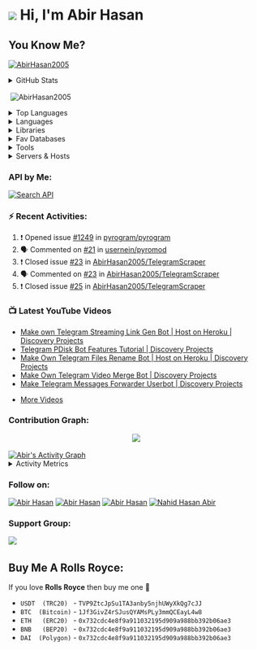 <h1 align="left"><img src="https://media.giphy.com/media/hvRJCLFzcasrR4ia7z/giphy.gif" width="25px"> Hi, I'm Abir Hasan</h1>

## You Know Me?

<p align="left"> <a href="https://github.com/AbirHasan2005"><img src="https://komarev.com/ghpvc/?username=AbirHasan2005&label=Profile%20views&color=0e75b6&style=flat" alt="AbirHasan2005" /></a> </p>

<details>
  <summary>GitHub Stats</summary>
  <br/>
<p align="left"> <a href="https://github.com/AbirHasan2005"><img src="https://github-profile-trophy.vercel.app/?username=AbirHasan2005" alt="AbirHasan2005" /></a> </p>

</details>

<p>&nbsp;<img align="center" src="https://github-readme-stats.vercel.app/api?username=AbirHasan2005&show_icons=true&locale=en" alt="AbirHasan2005" /></p>

<details>
    <summary>Top Languages</summary>
    <br/>

[![Top Langs](https://github-readme-stats.vercel.app/api/top-langs/?username=AbirHasan2005)](https://github.com/AbirHasan2005)

</details>

<details>
    <summary>Languages</summary>
    <br/>
<p align="left"> <a href="https://www.gnu.org/software/bash/" target="_blank"> <img src="https://www.vectorlogo.zone/logos/gnu_bash/gnu_bash-icon.svg" alt="bash" width="40" height="40"/> </a> <a href="https://git-scm.com/" target="_blank"> <img src="https://github.com/Thomas-George-T/Thomas-George-T/raw/master/assets/git.svg" alt="git" width="40" height="40"/> </a> <a href="https://www.w3.org/html/" target="_blank"> <img src="https://raw.githubusercontent.com/devicons/devicon/master/icons/html5/html5-original-wordmark.svg" alt="html5" width="40" height="40"/> </a> <a href="https://www.python.org" target="_blank"> <img src="https://raw.githubusercontent.com/devicons/devicon/master/icons/python/python-original.svg" alt="python" width="40" height="40"/> </a> </p>

</details>

<details>
    <summary>Libraries</summary>
    <br/>
<p align="left"> <a href="https://www.selenium.dev" target="_blank"> <img src="https://raw.githubusercontent.com/detain/svg-logos/780f25886640cef088af994181646db2f6b1a3f8/svg/selenium-logo.svg" alt="selenium" width="40" height="40"/> </a> <a href="https://github.com/pyrogram/pyrogram" target="_blank"> <img src="https://raw.githubusercontent.com/pyrogram/logos/fe16a72cae833fcabf1f79ca0b33cee6af2f3bc3/logos/pyrogram.svg" alt="pyrogram" width="50" height="50"/> </a> </p>

</details>

<details>
    <summary>Fav Databases</summary>
    <br/>
<p align="left"> <a href="https://www.mongodb.com/" target="_blank"> <img src="https://raw.githubusercontent.com/devicons/devicon/master/icons/mongodb/mongodb-original-wordmark.svg" alt="mongodb" width="40" height="40"/> </a> <a href="https://www.mysql.com/" target="_blank"> <img src="https://raw.githubusercontent.com/devicons/devicon/master/icons/mysql/mysql-original-wordmark.svg" alt="mysql" width="40" height="40"/> </a> <a href="https://www.postgresql.org" target="_blank"> <img src="https://raw.githubusercontent.com/devicons/devicon/master/icons/postgresql/postgresql-original-wordmark.svg" alt="postgresql" width="40" height="40"/> </a> </p>

</details>

<details>
    <summary>Tools</summary>
    <br/>
<p align="left"> <a href="https://www.docker.com/" target="_blank"> <img src="https://raw.githubusercontent.com/devicons/devicon/master/icons/docker/docker-original-wordmark.svg" alt="docker" width="40" height="40"/> </a> <a href="https://www.jetbrains.com/pycharm/" target="_blank"> <img src="https://github.com/devicons/devicon/raw/master/icons/pycharm/pycharm-original-wordmark.svg" alt="pycharm" width="40" height="40"/> </a> <a href="https://www.nginx.com" target="_blank"> <img src="https://raw.githubusercontent.com/devicons/devicon/master/icons/nginx/nginx-original.svg" alt="nginx" width="40" height="40"/> </a> </p>

</details>

<details>
    <summary>Servers & Hosts</summary>
    <br/>
<p align="left"> <a href="https://github.com/" target="_blank"> <img src="https://github.com/devicons/devicon/raw/master/icons/github/github-original-wordmark.svg" alt="github" width="40" height="40"/> </a> <a href="https://aws.amazon.com" target="_blank"> <img src="https://github.com/Thomas-George-T/Thomas-George-T/raw/master/assets/aws.svg" alt="aws" width="40" height="40"/> </a> <a href="https://azure.microsoft.com/en-in/" target="_blank"> <img src="https://www.vectorlogo.zone/logos/microsoft_azure/microsoft_azure-icon.svg" alt="azure" width="40" height="40"/> </a> <a href="https://cloud.google.com" target="_blank"> <img src="https://www.vectorlogo.zone/logos/google_cloud/google_cloud-icon.svg" alt="gcp" width="40" height="40"/> </a> <a href="https://heroku.com" target="_blank"> <img src="https://github.com/Thomas-George-T/Thomas-George-T/raw/master/assets/heroku.svg" alt="heroku" width="40" height="40"/> </a> <a href="https://www.linux.org/" target="_blank"> <img src="https://raw.githubusercontent.com/devicons/devicon/master/icons/linux/linux-original.svg" alt="linux" width="40" height="40"/> </a> </p>

</details>

### API by Me:
<p align="left"> <a href="https://api.abirhasan.wtf" target="_blank"> <img src="https://img.icons8.com/nolan/100/api.png" alt="Search API" width="80" height="80"/> </a> </p>

### :zap: Recent Activities:

<!--START_SECTION:activity-->
1. ❗️ Opened issue [#1249](https://github.com/pyrogram/pyrogram/issues/1249) in [pyrogram/pyrogram](https://github.com/pyrogram/pyrogram)
2. 🗣 Commented on [#21](https://github.com/usernein/pyromod/issues/21) in [usernein/pyromod](https://github.com/usernein/pyromod)
3. ❗️ Closed issue [#23](https://github.com/AbirHasan2005/TelegramScraper/issues/23) in [AbirHasan2005/TelegramScraper](https://github.com/AbirHasan2005/TelegramScraper)
4. 🗣 Commented on [#23](https://github.com/AbirHasan2005/TelegramScraper/issues/23) in [AbirHasan2005/TelegramScraper](https://github.com/AbirHasan2005/TelegramScraper)
5. ❗️ Closed issue [#25](https://github.com/AbirHasan2005/TelegramScraper/issues/25) in [AbirHasan2005/TelegramScraper](https://github.com/AbirHasan2005/TelegramScraper)
<!--END_SECTION:activity-->


### 📺 Latest YouTube Videos
<!-- Feed workflow - https://github.com/gautamkrishnar/blog-post-workflow -->
<!-- YouTube Cards - WIP by DenverCoder1 -->

<!-- YOUTUBE:START -->
- [Make own Telegram Streaming Link Gen Bot | Host on Heroku | Discovery Projects](https://www.youtube.com/watch?v=naBRa4a2mnE)
- [Telegram PDisk Bot Features Tutorial | Discovery Projects](https://www.youtube.com/watch?v=MYMmdQ9rIh4)
- [Make Own Telegram Files Rename Bot | Host on Heroku | Discovery Projects](https://www.youtube.com/watch?v=edcOa_cZWg4)
- [Make Own Telegram Video Merge Bot | Discovery Projects](https://www.youtube.com/watch?v=m4r_SHySGYo)
- [Make Telegram Messages Forwarder Userbot | Discovery Projects](https://www.youtube.com/watch?v=_xuptk2KUbk)
<!-- YOUTUBE:END -->
- [More Videos](https://m.youtube.com/channel/UCmnA0xMXzSyU9qbCQAG7bJQ/videos) 

### Contribution Graph:

<p align="center">
  <a href="https://github.com/AbirHasan2005">
    <img src="https://github-readme-streak-stats.herokuapp.com/?user=AbirHasan2005#version3"/>
  </a>
</p>
<a href="https://github.com/AbirHasan2005"><img alt="Abir's Activity Graph" src="https://ghactivity.mrayush.me/graph?username=AbirHasan2005&bg_color=1F222E&color=F8D866&line=F85D7F&point=FFFFFF&hide_border=true" /></a>

<details>
  <summary>Activity Metrics</summary>
  <br/>
<p align="left"> <a href="https://github.com/AbirHasan2005"><img src="https://metrics.lecoq.io/AbirHasan2005?template=classic&base.header=0&base.metadata=0&isocalendar=1&languages=1&people=1&isocalendar.duration=half-year&languages.limit=8&languages.sections=most-used&languages.colors=github&languages.threshold=0%25&languages.indepth=false&languages.recent.load=300&languages.recent.days=14&people.limit=24&people.size=28&people.types=followers%2C%20following&people.identicons=false&people.shuffle=false&config.timezone=Asia%2FCalcutta" alt="AbirHasan2005" /></a> </p>

</details>

### Follow on:
[![Abir Hasan](https://img.icons8.com/fluent/48/000000/twitter.png)][twitter]
[![Abir Hasan](https://img.icons8.com/fluent/48/000000/instagram-new.png)][instagram]
[![Abir Hasan](https://img.icons8.com/fluent/48/000000/telegram-app.png)][telegram]
[![Nahid Hasan Abir](https://img.icons8.com/fluent/48/000000/facebook-new.png)][facebook]

### Support Group:
<a href="https://t.me/JoinOT"><img src="https://img.shields.io/badge/Devs%20Zone-Join%20Telegram%20Group-blue.svg?logo=telegram"></a>

## Buy Me A Rolls Royce:
If you love **Rolls Royce** then buy me one 🙂
- `USDT  (TRC20) ` - `TVP9ZtcJpSu1TA3anby5njhUWyXkQg7cJJ`
- `BTC  (Bitcoin)` - `1Jf3GivZ4rSJusQYAMsPLy3mmQCEayL4w8`
- `ETH   (ERC20) ` - `0x732cdc4e8f9a911032195d909a988bb392b06ae3`
- `BNB   (BEP20) ` - `0x732cdc4e8f9a911032195d909a988bb392b06ae3`
- `DAI  (Polygon)` - `0x732cdc4e8f9a911032195d909a988bb392b06ae3`

[twitter]: https://twitter.com/AbirHasan2005
[instagram]: https://instagram.com/AbirHasan2005
[telegram]: https://t.me/AbirHasan2005
[facebook]: https://facebook.com/AbirHasan2005
